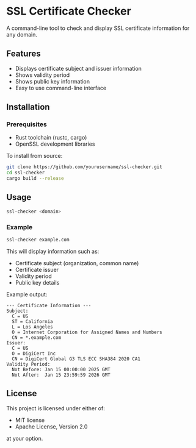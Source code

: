 # SSL Certificate Checker

A command-line tool to check and display SSL certificate information for any domain.

## Features

- Displays certificate subject and issuer information
- Shows validity period
- Shows public key information
- Easy to use command-line interface

## Installation

### Prerequisites

- Rust toolchain (rustc, cargo)
- OpenSSL development libraries

To install from source:

```bash
git clone https://github.com/yourusername/ssl-checker.git
cd ssl-checker
cargo build --release
```

## Usage

```bash
ssl-checker <domain>
```

### Example

```bash
ssl-checker example.com
```

This will display information such as:
- Certificate subject (organization, common name)
- Certificate issuer
- Validity period
- Public key details

Example output:
```
--- Certificate Information ---
Subject:
  C = US
  ST = California
  L = Los Angeles
  O = Internet Corporation for Assigned Names and Numbers
  CN = *.example.com
Issuer:
  C = US
  O = DigiCert Inc
  CN = DigiCert Global G3 TLS ECC SHA384 2020 CA1
Validity Period:
  Not Before: Jan 15 00:00:00 2025 GMT
  Not After:  Jan 15 23:59:59 2026 GMT
```

## License

This project is licensed under either of:
- MIT license
- Apache License, Version 2.0

at your option.